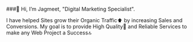 ###👋 Hi, I’m Jagmeet, "Digital Marketing Specialist".

I have helped Sites grow their Organic Traffic⬆ by increasing Sales and Conversions. My goal is to provide High Quality🥇 and Reliable Services to make any Web Project a Success🔝



